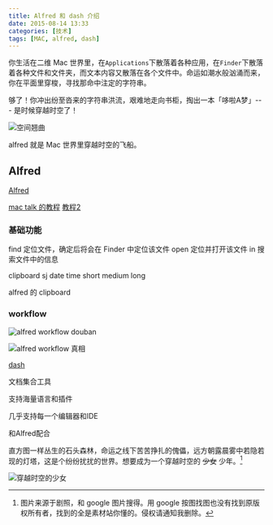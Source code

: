 ```yaml
---
title: Alfred 和 dash 介绍
date: 2015-08-14 13:33
categories: [技术]
tags: [MAC, alfred, dash]
---
```


你生活在二维 Mac 世界里，在`Applications`下散落着各种应用，在`Finder`下散落着各种文件和文件夹，而文本内容又散落在各个文件中。命运如潮水般汹涌而来，你在平面里穿梭，寻找那命中注定的字符串。

够了！你冲出纷至沓来的字符串洪流，艰难地走向书柜，掏出一本「哆啦A梦」--- 是时候穿越时空了！

![空间翘曲](http://wulfric.qiniudn.com/space-wrap.png "空间翘曲")

alfred 就是 Mac 世界里穿越时空的飞船。




## Alfred

[Alfred](http://www.alfredapp.com/) 

 [mac talk 的教程](http://macshuo.com/?p=625) [教程2](http://wellsnake.com/jekyll/update/2014/06/15/001/) 

### 基础功能

find 定位文件，确定后将会在 Finder 中定位该文件
open 定位并打开该文件
in 搜索文件中的信息

clipboard sj date time short medium long

alfred 的 clipboard

### workflow

![alfred workflow douban](http://wulfric.qiniudn.com/alfred-douban.png "alfred workflow douban")

![alfred workflow 真相](http://wulfric.qiniudn.com/R-alfred-zhenxiang.png "alfred workflown 真相")

[dash](https://kapeli.com/dash) 

文档集合工具

支持海量语言和插件

几乎支持每一个编辑器和IDE

和Alfred配合

直方图一样丛生的石头森林，命运之线下苦苦挣扎的傀儡，远方朝露晨雾中若隐若现的灯塔，这是个纷纷扰扰的世界。想要成为一个穿越时空的 ~~少女~~ 少年。[^1]

![穿越时空的少女](http://wulfric.qiniudn.com/穿越时空的少女.png "穿越时空的少女")

[^1]: 图片来源于剧照，和 google 图片搜得。用 google 按图找图也没有找到原版权所有者，找到的全是素材站你懂的。侵权请通知我删除。